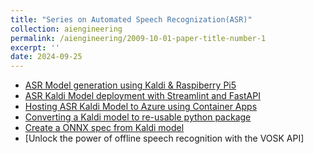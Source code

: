 ```yaml
---
title: "Series on Automated Speech Recognization(ASR)"
collection: aiengineering
permalink: /aiengineering/2009-10-01-paper-title-number-1
excerpt: ''
date: 2024-09-25
---
```



-   [ASR Model generation using Kaldi & Raspiberry Pi5]
-   [ASR Kaldi Model deployment with Streamlint and FastAPI]
-   [Hosting ASR Kaldi Model to Azure using Container Apps]
-   [Converting a Kaldi model to re-usable python package  ]
-   [Create a ONNX spec from Kaldi model]
-   [Unlock the power of offline speech recognition with the VOSK API]

[ASR Model generation using Kaldi & Raspiberry Pi5]: https://github.com/uday160386/
[ASR Kaldi Model deployment with Streamlint and FastAPI]: https://www.linkedin.com/in/bkvudaykumar/
[Hosting ASR Kaldi Model to Azure using Container Apps]: https://www.instagram.com/vukclicks/
[Converting a Kaldi Model to re-usable python package  ]: http://www.vukclicks.com
[Create a ONNX spec from Kaldi model]: https://www.vukclicks.com/public/pages/portfolio/travel/travel.html
[Unlock the power of offline speech recognition with the VOSK API!]: https://uday160386.github.io//posts/2024/05/blog-post-2/
